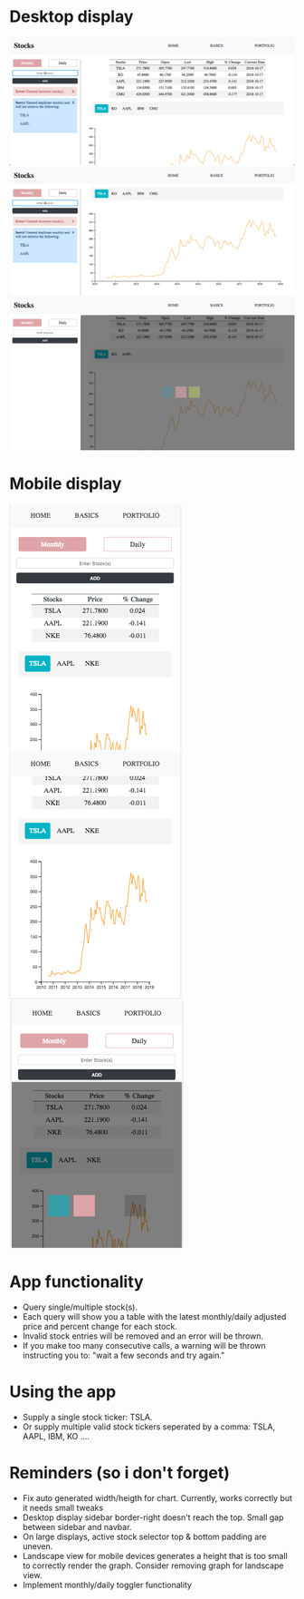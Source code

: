 # Desktop display
![nothing to show](./screenshots/desktop-1.png)
![nothing to show](./screenshots/desktop-2.png)
![nothing to show](./screenshots/desktop-3.png)

# Mobile display
![nothing to show](./screenshots/mobile-1.png)
![nothing to show](./screenshots/mobile-2.png)
![nothing to show](./screenshots/mobile-3.png)

# App functionality
+ Query single/multiple stock(s).
+ Each query will show you a table with the latest monthly/daily adjusted price and percent change for each stock.
+ Invalid stock entries will be removed and an error will be thrown.
+ If you make too many consecutive calls, a warning will be thrown instructing you to: "wait a few seconds and try again."

# Using the app
+ Supply a single stock ticker: TSLA.
+ Or supply multiple valid stock tickers seperated by a comma: TSLA, AAPL, IBM, KO ....

# Reminders (so i don't forget)
+ Fix auto generated width/heigth for chart. Currently, works correctly but it needs small tweaks
+ Desktop display sidebar border-right doesn't reach the top. Small gap between sidebar and navbar.
+ On large displays, active stock selector top & bottom padding are uneven.
+ Landscape view for mobile devices generates a height that is too small to correctly render the graph. Consider removing graph for landscape view.
+ Implement monthly/daily toggler functionality
